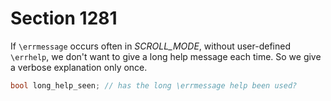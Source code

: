 # Section 1281

If `\errmessage` occurs often in *SCROLL_MODE*, without user-defined `\errhelp`, we don't want to give a long help message each time.
So we give a verbose explanation only once.

```c << Global variables >>+=
bool long_help_seen; // has the long \errmessage help been used?
```
